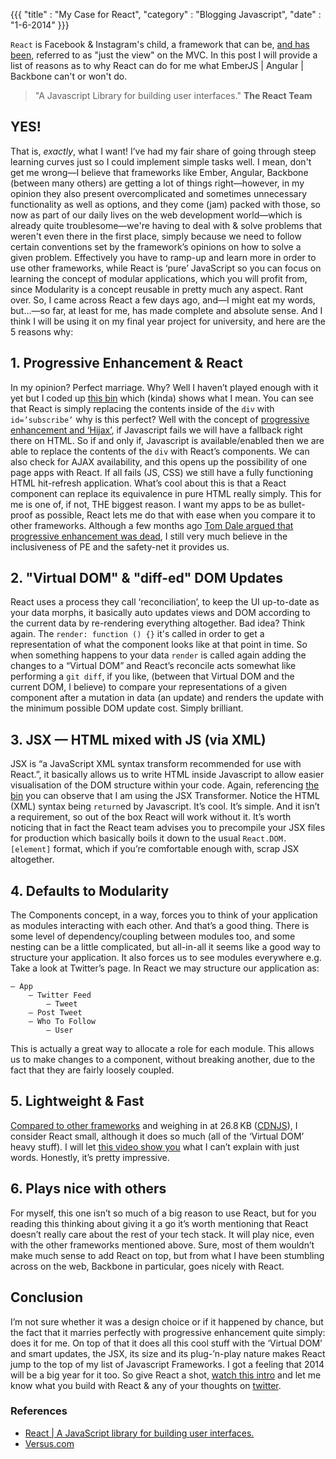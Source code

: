 {{{
  "title" : "My Case for React",
  "category" : "Blogging Javascript",
  "date" : "1-6-2014"
}}}

`React` is Facebook & Instagram's child, a framework that can be, [and has been](http://www.youtube.com/watch?v=XxVg_s8xAms), referred to as "just the view" on the MVC. In this post I will provide a list of reasons as to why React can do for me what EmberJS | Angular | Backbone can't or won't do.

> "A Javascript Library for building user interfaces."
> __The React Team__

## YES!
That is, _exactly_, what I want! I’ve had my fair share of going through steep learning curves just so I could implement simple tasks well. I mean, don't get me wrong—I believe that frameworks like Ember, Angular, Backbone (between many others) are getting a lot of things right—however, in my opinion they also present overcomplicated and sometimes unnecessary functionality as well as options, and they come (jam) packed with those, so now as part of our daily lives on the web development world—which is already quite troublesome—we're having to deal with & solve problems that weren't even there in the first place, simply because we need to follow certain conventions set by the framework’s opinions on how to solve a given problem. Effectively you have to ramp-up and learn more in order to use other frameworks, while React is ‘pure’ JavaScript so you can focus on learning the concept of modular applications, which you will profit from, since Modularity is a concept reusable in pretty much any aspect. Rant over. So, I came across React a few days ago, and—I might eat my words, but...—so far, at least for me, has made complete and absolute sense. And I think I will be using it on my final year project for university, and here are the 5 reasons why:

## 1. Progressive Enhancement & React
In my opinion? Perfect marriage. Why? Well I haven’t played enough with it yet but I coded up [this bin](http://jsbin.com/ubuvokUr/6/edit?html,console,output) which (kinda) shows what I mean. You can see that React is simply replacing the contents inside of the `div` with `id=’subscribe’` why is this perfect? Well with the concept of [progressive enhancement and ‘Hijax’](domscripting.com/presentations/wd06/hijax/), if Javascript fails we will have a fallback right there on HTML. So if and only if, Javascript is available/enabled then we are able to replace the contents of the `div` with React’s components. We can also check for AJAX availability, and this opens up the possibility of one page apps with React. If all fails (JS, CSS) we still have a fully functioning HTML hit-refresh application. What’s cool about this is that a React component can replace its equivalence in pure HTML really simply. This for me is one of, if not, THE biggest reason. I want my apps to be as bullet-proof as possible, React lets me do that with ease when you compare it to other frameworks. Although a few months ago [Tom Dale argued that progressive enhancement was dead](http://tomdale.net/2013/09/progressive-enhancement-is-dead/), I still very much believe in the inclusiveness of PE and the safety-net it provides us.

## 2. "Virtual DOM" & "diff-ed" DOM Updates
React uses a process they call ‘reconciliation’, to keep the UI up-to-date as your data morphs, it basically auto updates views and DOM according to the current data by re-rendering everything altogether. Bad idea? Think again. The `render: function () {}` it's called in order to get a representation of what the component looks like at that point in time. So when something happens to your data `render` is called again adding the changes to a “Virtual DOM” and React’s reconcile acts somewhat like performing a `git diff`, if you like, (between that Virtual DOM and the current DOM, I believe) to compare your representations of a given component after a mutation in data (an update) and renders the update with the minimum possible DOM update cost. Simply brilliant.

## 3. JSX — HTML mixed with JS (via XML)
JSX is “a JavaScript XML syntax transform recommended for use with React.”, it basically allows us to write HTML inside Javascript to allow easier visualisation of the DOM structure within your code. Again, referencing [the bin](http://jsbin.com/ubuvokUr/6/edit?html,console,output) you can observe that I am using the JSX Transformer. Notice the HTML (XML) syntax being `return`ed by Javascript. It’s cool. It’s simple. And it isn’t a requirement, so out of the box React will work without it. It’s worth noticing that in fact the React team advises you to precompile your JSX files for production which basically boils it down to the usual `React.DOM.[element]` format, which if you’re comfortable enough with, scrap JSX altogether.

## 4. Defaults to Modularity
The Components concept, in a way, forces you to think of your application as modules interacting with each other. And that’s a good thing. There is some level of dependency/coupling between modules too, and some nesting can be a little complicated, but all-in-all it seems like a good way to structure your application. It also forces us to see modules everywhere e.g. Take a look at Twitter’s page. In React we may structure our application as:

    — App
        — Twitter Feed
            — Tweet
        — Post Tweet
        — Who To Follow
            — User
This is actually a great way to allocate a role for each module. This allows us to make changes to a component, without breaking another, due to the fact that they are fairly loosely coupled.

## 5. Lightweight & Fast
<a href="http://cl.ly/image/0q2j20352G3L" target="_blank">Compared to other frameworks</a> and weighing in at 26.8 KB ([CDNJS](http://cdnjs.com/#react)), I consider React small, although it does so much (all of the ‘Virtual DOM’ heavy stuff). I will let [this video show you](http://www.youtube.com/watch?feature=player_embedded&v=1OeXsL5mr4g) what I can’t explain with just words. Honestly, it’s pretty impressive.

## 6. Plays nice with others
For myself, this one isn’t so much of a big reason to use React, but for you reading this thinking about giving it a go it’s worth mentioning that React doesn’t really care about the rest of your tech stack. It will play nice, even with the other frameworks mentioned above. Sure, most of them wouldn’t make much sense to add React on top, but from what I have been stumbling across on the web, Backbone in particular, goes nicely with React.

## Conclusion
I’m not sure whether it was a design choice or if it happened by chance, but the fact that it marries perfectly with progressive enhancement quite simply: does it for me. On top of that it does all this cool stuff with the ‘Virtual DOM’ and smart updates, the JSX, its size and its plug-’n-play nature makes React jump to the top of my list of Javascript Frameworks. I got a feeling that 2014 will be a big year for it too. So give React a shot, [watch this intro](http://www.youtube.com/watch?feature=player_embedded&v=XxVg_s8xAms) and let me know what you build with React & any of your thoughts on [twitter](http://www.twitter.com/waltercfilho).

### References
- [React | A JavaScript library for building user interfaces.](http://facebook.github.io/react/)
- [Versus.com](http://versus.com/en/ember-js-vs-react)